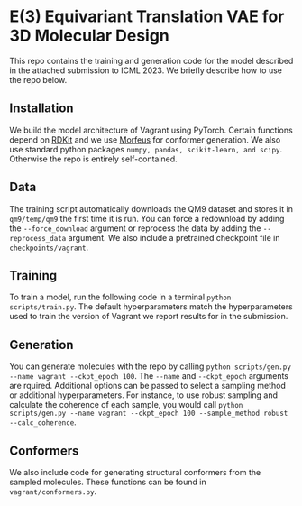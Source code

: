 # E(3) Equivariant Translation VAE for 3D Molecular Design
This repo contains the training and generation code for the model described in the attached submission to ICML 2023. We briefly describe how to use the repo below.

## Installation

We build the model architecture of Vagrant using PyTorch. Certain functions depend on [RDKit](https://www.rdkit.org/docs/Install.html) and we use [Morfeus](https://kjelljorner.github.io/morfeus/installation.html) for conformer generation. We also use standard python packages `numpy, pandas, scikit-learn, and scipy`. Otherwise the repo is entirely self-contained.

## Data

The training script automatically downloads the QM9 dataset and stores it in `qm9/temp/qm9` the first time it is run. You can force a redownload by adding the `--force_download` argument or reprocess the data by adding the `--reprocess_data` argument. We also include a pretrained checkpoint file in `checkpoints/vagrant`.

## Training

To train a model, run the following code in a terminal `python scripts/train.py`. The default hyperparameters match the hyperparameters used to train the version of Vagrant we report results for in the submission.

## Generation

You can generate molecules with the repo by calling `python scripts/gen.py --name vagrant --ckpt_epoch 100`. The `--name` and `--ckpt_epoch` arguments are rquired. Additional options can be passed to select a sampling method or additional hyperparameters. For instance, to use robust sampling and calculate the coherence of each sample, you would call `python scripts/gen.py --name vagrant --ckpt_epoch 100 --sample_method robust --calc_coherence`.

## Conformers

We also include code for generating structural conformers from the sampled molecules. These functions can be found in `vagrant/conformers.py`.
